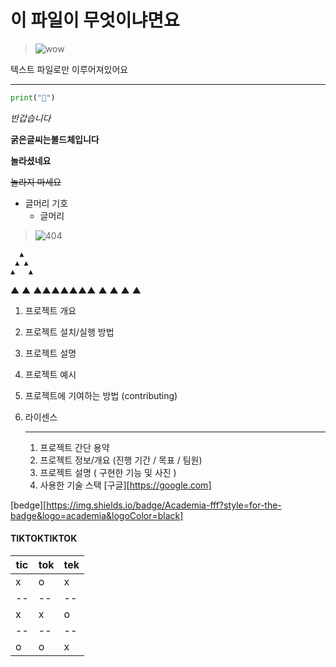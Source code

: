 # 이 파일이 무엇이냐면요
> <img src = "https://img.shields.io/badge/Academia-fff?style=for-the-badge&logo=academia&logoColor=black" alt = "wow" />

텍스트 파일로만 이루어져있어요
***

```python
print("🐥")
```

*반갑습니다*

**굵은글씨는볼드체입니다**


__놀라셨네요__

~~놀라지 마세요~~

* 글머리 기호
  - 글머리
> <Image src = {img01} alt = "404"/>

      ▲
     ▲ ▲
    ▲   ▲
   ▲     ▲
  ▲▲▲▲▲▲▲
 ▲       ▲
▲         ▲

1. 프로젝트 개요
2. 프로젝트 설치/실행 방법
3. 프로젝트 설명
4. 프로젝트 예시
5. 프로젝트에 기여하는 방법 (contributing)
6. 라이센스

   ***
   1. 프로젝트 간단 용약
   2. 프로젝트 정보/개요 (진행 기간 / 목표 / 팀원)
   3. 프로젝트 설명 ( 구현한 기능 및 사진 )
   4. 사용한 기술 스택
[구글][https://google.com]

[bedge][https://img.shields.io/badge/Academia-fff?style=for-the-badge&logo=academia&logoColor=black]


#### TIKTOKTIKTOK
| tic | tok | tek |
|--|--|--|
| x | o | x |
|--|--|--|
| x | x | o |
|--|--|--|
| o | o | x |

